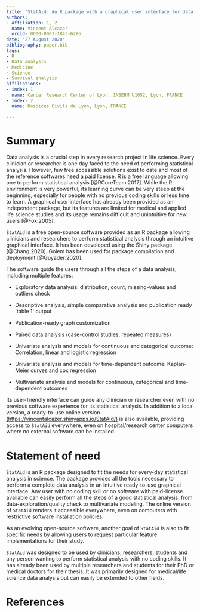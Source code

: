```yaml
---
title: 'StatAid: An R package with a graphical user interface for data analysis'
authors:
- affiliation: 1, 2
  name: Vincent Alcazer
  orcid: 0000-0003-1843-6286
date: "27 August 2020"
bibliography: paper.bib
tags:
- R
- Data analysis
- Medicine
- Science
- Survival analysis
affiliations:
- index: 1
  name: Cancer Research Center of Lyon, INSERM U1052, Lyon, FRANCE
- index: 2
  name: Hospices Civils de Lyon, Lyon, FRANCE

---
```


# Summary

Data analysis is a crucial step in every research project in life science. Every clinician or researcher is one day faced to the need of performing statistical analysis. However, few free accessible solutions exist to date and most of the reference softwares need a paid license. R is a free language allowing one to perform statistical analysis [@RCoreTeam:2017].
While the R environment is very powerful, its learning curve can be very steep at the beginning, especially for people with no previous coding skills or less time to learn. A graphical user interface has already been provided as an independent package, but its features are limited for medical and applied life science studies and its usage remains difficult and unintuitive for new users [@Fox:2005]. 

`StatAid` is a free open-source software provided as an R package allowing clinicians and researchers to perform statistical analysis through an intuitive graphical interface. It has been developed using the Shiny package [@Chang:2020]. Golem has been used for package compilation and deployment [@Guyader:2020].

The software guide the users through all the steps of a data analysis, including multiple features:

- Exploratory data analysis: distribution, count, missing-values and outliers check

- Descriptive analysis, simple comparative analysis and publication ready 'table 1' output 

- Publication-ready graph customization 

- Paired data analysis (case-control studies, repeated measures)

- Univariate analysis and models for continuous and categorical outcome: Correlation, linear and logistic regression 

- Univariate analysis and models for time-dependent outcome: Kaplan-Meier curves and cox regression 

- Multivariate analysis and models for continuous, categorical and time-dependent outcomes

Its user-friendly interface can guide any clinician or researcher even with no previous software experience for its statistical analysis. In addition to a local version, a ready-to-use online version [(https://vincentalcazer.shinyapps.io/StatAid/)](https://vincentalcazer.shinyapps.io/StatAid/) is also available, providing access to `StatAid` everywhere, even on hospital/research center computers where no external software can be installed.
 

# Statement of need 

`StatAid` is an R package designed to fit the needs for every-day statistical analysis in science. The package provides all the tools necessary to perform a complete data analysis in an intuitive ready-to-use graphical interface. Any user with no coding skill or no software with paid-license available can easily perform all the steps of a good statistical analysis, from data-exploration/quality check to multivariate modeling. The online version of `StatAid` renders it accessible everywhere, even on computers with restrictive software installation policies.

As an evolving open-source software, another goal of `StatAid` is also to fit specific needs by allowing users to request particular feature implementations for their study.

`StatAid` was designed to be used by clinicians, researchers, students and any person wanting to perform statistical analysis with no coding skills. It has already been used by multiple researchers and students for their PhD or medical doctors for their thesis. It was primarily designed for medical/life science data analysis but can easily be extended to other fields.


# References
